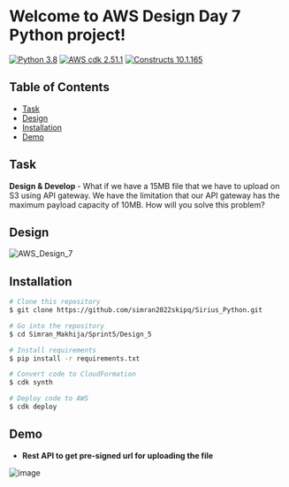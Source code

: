 # Welcome to AWS Design Day 7 Python project!


[![Python 3.8](https://img.shields.io/badge/python-3.8-blue.svg)](https://www.python.org/downloads/release/python-3810/)
[![AWS cdk 2.51.1](https://img.shields.io/badge/aws_cdk_lib-2.51.1-yellow.svg)](https://pypi.org/project/aws-cdk-lib/2.51.1/)
[![Constructs 10.1.165](https://img.shields.io/badge/constructs-10.1.165-red.svg)](https://pypi.org/project/constructs/10.1.165/)



## Table of Contents

- [Task](#task)
- [Design](#design)
- [Installation](#installation)
- [Demo](#demo)


## Task

<b> Design & Develop </b> - What if we have a 15MB file that we have to upload on S3 using API gateway. We have the limitation that our API gateway has the maximum payload capacity of 10MB. How will you solve this problem?


## Design


![AWS_Design_7](https://user-images.githubusercontent.com/113733173/207783802-8e4d2c31-77ed-438b-8b40-7ec35498d74a.png)



## Installation

```bash
# Clone this repository
$ git clone https://github.com/simran2022skipq/Sirius_Python.git

# Go into the repository
$ cd Simran_Makhija/Sprint5/Design_5

# Install requirements
$ pip install -r requirements.txt

# Convert code to CloudFormation
$ cdk synth

# Deploy code to AWS
$ cdk deploy
```

## Demo

- <b> Rest API to get pre-signed url for uploading the file </b>

![image](https://user-images.githubusercontent.com/113733173/209072907-e8bed920-789d-438b-a71e-3978f7e86271.png)

